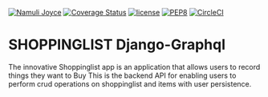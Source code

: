 [![Namuli Joyce](https://img.shields.io/badge/JoyceNamuli-Django--Graphql-blue.svg)]()
[![Coverage Status](https://coveralls.io/repos/github/JoyLubega/Shoppinglist_graphql/badge.svg?branch=develop)](https://coveralls.io/github/JoyLubega/Shoppinglist_graphql?branch=develop)
[![license](https://img.shields.io/github/license/mashape/apistatus.svg)]()
[![PEP8](https://img.shields.io/badge/code%20style-pep8-orange.svg)](https://www.python.org/dev/peps/pep-0008/)
[![CircleCI](https://circleci.com/gh/JoyLubega/Shoppinglist_graphql.svg?style=svg)](https://circleci.com/gh/JoyLubega/Shoppinglist_graphql)

# SHOPPINGLIST Django-Graphql

The innovative Shoppinglist app is an application that allows users  to record things they want to Buy  This is the backend API for enabling users to perform crud operations on shoppinglist and items with user persistence.

